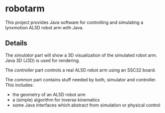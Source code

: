 robotarm
========

This project provides Java software for controlling and simulating a lynxmotion AL5D robot arm with Java.

## Details

The <em>simulator</em> part will show a 3D visualization of the simulated robot arm.
Java 3D (J3D) is used for rendering.

The <em>controller</em> part controls a real AL5D robot arm using an SSC32 board.

The <em>common</em> part contains stuff needed by both, simulator and controller. This includes:
- the geometry of an AL5D robot arm
- a (simple) algorithm for inverse kinematics
- some Java interfaces which abstract from simulation or physical control

